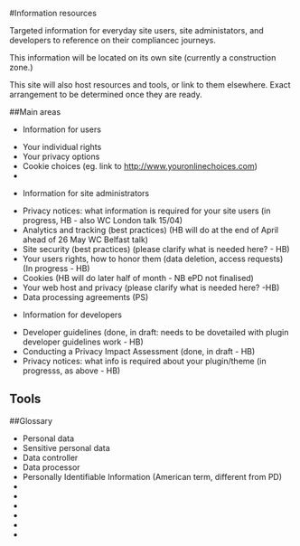 #Information resources

Targeted information for everyday site users, site administators, and developers to reference on their compliancec journeys.

This information will be located on its own site (currently a construction zone.)

This site will also host resources and tools, or link to them elsewhere. Exact arrangement to be determined once they are ready.

##Main areas

* Information for users
 + Your individual rights
 + Your privacy options
 + Cookie choices (eg. link to http://www.youronlinechoices.com)
 +
 
* Information for site administrators
 + Privacy notices: what information is required for your site users (in progress, HB - also WC London talk 15/04)
 + Analytics and tracking (best practices) (HB will do at the end of April ahead of 26 May WC Belfast talk)
 + Site security (best practices) (please clarify what is needed here? - HB)
 + Your users rights, how to honor them (data deletion, access requests) (In progress - HB)
 + Cookies (HB will do later half of month - NB ePD not finalised)
 + Your web host and privacy (please clarify what is needed here? -HB)
 + Data processing agreements (PS)
 
* Information for developers
 + Developer guidelines (done, in draft: needs to be dovetailed with plugin developer guidelines work - HB) 
 + Conducting a Privacy Impact Assessment (done, in draft - HB)
 + Privacy notices: what info is required about your plugin/theme (in progresss, as above  - HB)

## Tools


##Glossary

* Personal data
* Sensitive personal data
* Data controller
* Data processor
* Personally Identifiable Information (American term, different from PD)
*
*
*
*
*
*
